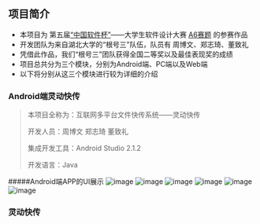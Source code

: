 
## 项目简介

-  本项目为 第五届[“中国软件杯”][2]——大学生软件设计大赛 [A6赛题][1] 的参赛作品
-  开发团队为来自湖北大学的“根号三”队伍，队员有 周博文、郑志琦、董致礼 
-  凭借此作品，我们“根号三”团队获得全国二等奖以及最佳表现奖的成绩
-  项目总共分为三个模块，分别为Android端、PC端以及Web端
-  以下将分别从这三个模块进行较为详细的介绍

### Android端灵动快传

> 本项目全称为：互联网多平台文件快传系统——灵动快传
> 
> 开发人员：周博文 郑志琦 董致礼
> 
> 集成开发工具：Android Studio 2.1.2 
> 
> 开发语言：Java

#####Android端APP的UI展示
![image](https://github.com/zhoubowen-sky/LingDong2.0/blob/master/github-images-folder/loading.png)
![image](https://github.com/zhoubowen-sky/LingDong2.0/blob/master/github-images-folder/cebianlan.png)
![image](https://github.com/zhoubowen-sky/LingDong2.0/blob/master/github-images-folder/chuansong.png)
![image](https://github.com/zhoubowen-sky/LingDong2.0/blob/master/github-images-folder/wenjianguanli.png)
![image](https://github.com/zhoubowen-sky/LingDong2.0/blob/master/github-images-folder/yaokongdiannao.png)
![image](https://github.com/zhoubowen-sky/LingDong2.0/blob/master/github-images-folder/main.png)


### 灵动快传














[1]:http://www.cnsoftbei.com/bencandy.php?fid=130&aid=1379
[2]:http://www.cnsoftbei.com/